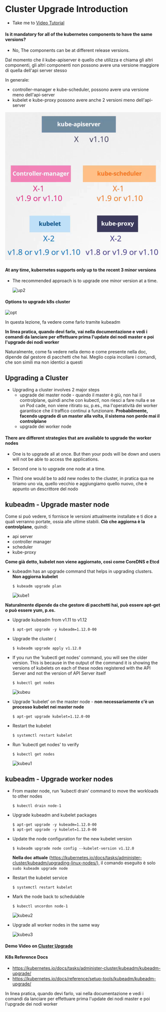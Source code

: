 # Cluster Upgrade Introduction
  - Take me to [Video Tutorial](https://kodekloud.com/topic/cluster-upgrade-introduction/)
  
#### Is it mandatory for all of the kubernetes components to have the same versions?
- No, The components can be at different release versions.

Dal momento che il kube-apiserver è quello che utilizza e chiama gli altri componenti, gli altri componenti
non possono avere una versione maggiore di quella dell'api server stesso

In generale:
- controller-manager e kube-scheduler, possono avere una versione meno dell'api-server
- kubelet e kube-proxy possono avere anche 2 versioni meno dell'api-server

![img.png](../../images/cluster-update-version-constraints.png)
  
#### At any time, kubernetes supports only up to the recent 3 minor versions
- The recommended approach is to upgrade one minor version at a time.
  
  ![up2](../../images/up2.PNG)
  
#### Options to upgrade k8s cluster
 
  ![opt](../../images/opt.PNG)

In questa lezione, fa vedere come farlo tramite kubeadm  

**In linea pratica, quando devi farlo, vai nella documentazione e vedi i comandi da lanciare per effettuare prima 
l'update dei nodi master e poi l'upgrade dei nodi worker**

Naturalmente, come fa vedere nella demo e come presente nella doc, dipende dal gestore di pacchetti che hai.
Meglio copia incollare i comandi, che son simili ma non identici a questi 
## Upgrading a Cluster
- Upgrading a cluster involves 2 major steps
  - upgrade dei master node - quando il master è giù, non hai il controlplane, quindi anche con kubectl, non 
  riesci a fare nulla e se un Pod cade, non viene ritirato su, p.es., ma l'operatività dei worker garantisce che il
  traffico continui a funzionare. **Probabilmente, facendo upgrade di un master alla volta, il sistema non perde mai
  il controlplane**
  - upgrade dei worker node
  
#### There are different strategies that are available to upgrade the worker nodes
- One is to upgrade all at once. But then your pods will be down and users will not be able to access the applications.
  
- Second one is to upgrade one node at a time. 
 
- Third one would be to add new nodes to the cluster, in pratica qua ne tiriamo uno via, quello vecchio e aggiungiamo
quello nuovo, che è appunto un descrittore del nodo

  
## kubeadm - Upgrade master node


Come si può vedere, ti fornisce le versioni attualmente installate e ti dice a quali verranno portate, ossia alle 
ultime stabili. **Ciò che aggiorna è la controlplane**, quindi: 
- api server
- controller manager
- scheduler 
- kube-proxy

**Come già detto, kubelet non viene aggiornato, così come CoreDNS e Etcd**

- kubeadm has an upgrade command that helps in upgrading clusters. **Non aggiorna kubelet**
  ```
  $ kubeadm upgrade plan
  ```
  ![kube1](../../images/kube1.png)

**Naturalmente dipende da che gestore di pacchetti hai, può essere apt-get o può essere yum, p.es.**  

- Upgrade kubeadm from v1.11 to v1.12
  ```
  $ apt-get upgrade -y kubeadm=1.12.0-00
  ```
- Upgrade the cluster (
  ```
  $ kubeadm upgrade apply v1.12.0
  ```
  
- If you run the 'kubectl get nodes' command, you will see the older version. 
This is because in the output of the command it is showing the versions of kubelets on each of these nodes 
registered with the API Server and not the version of API Server itself  
  ```
  $ kubectl get nodes
  ```
  
  ![kubeu](../../images/kubeu.PNG)
  
- Upgrade 'kubelet' on the master node - **non necessariamente c'è un processo kubelet nei master node**
  ```
  $ apt-get upgrade kubelet=1.12.0-00
  ```
- Restart the kubelet
  ```
  $ systemctl restart kubelet
  ```
- Run 'kubectl get nodes' to verify
  ```
  $ kubectl get nodes
  ```
  
  ![kubeu1](../../images/kubeu1.PNG)
 
## kubeadm - Upgrade worker nodes
  
- From master node, run 'kubectl drain' command to move the workloads to other nodes
  ```
  $ kubectl drain node-1
  ```
- Upgrade kubeadm and kubelet packages
  ```
  $ apt-get upgrade -y kubeadm=1.12.0-00
  $ apt-get upgrade -y kubelet=1.12.0-00
  ```
- Update the node configuration for the new kubelet version
  ```
  $ kubeadm upgrade node config --kubelet-version v1.12.0
  ```
  **Nella doc attuale** (https://kubernetes.io/docs/tasks/administer-cluster/kubeadm/upgrading-linux-nodes/), il comando
eseguito è solo `sudo kubeadm upgrade node`

- Restart the kubelet service
  ```
  $ systemctl restart kubelet
  ```
- Mark the node back to schedulable
  ```
  $ kubectl uncordon node-1
  ```
  
  ![kubeu2](../../images/kubeu2.PNG)
  
- Upgrade all worker nodes in the same way

  ![kubeu3](../../images/kubeu3.PNG)
  

#### Demo Video on [Cluster Upgrade](https://kodekloud.com/topic/demo-cluster-upgrade/)

#### K8s Reference Docs
- https://kubernetes.io/docs/tasks/administer-cluster/kubeadm/kubeadm-upgrade/
- https://kubernetes.io/docs/reference/setup-tools/kubeadm/kubeadm-upgrade/

In linea pratica, quando devi farlo, vai nella documentazione e vedi i comandi da lanciare per effettuare prima 
l'update dei nodi master e poi l'upgrade dei nodi worker
  